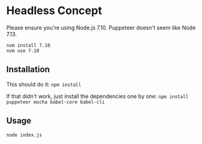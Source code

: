 # Headless Concept

Please ensure you're using Node.js 7.10. Puppeteer doesn't seem like Node 7.13.

```
nvm install 7.10
nvm use 7.10
```

## Installation

This should do it:
```npm install ```

If that didn't work, just install the dependencies one by one:
```npm install puppeteer mocha babel-core babel-cli```

## Usage
```node index.js```
